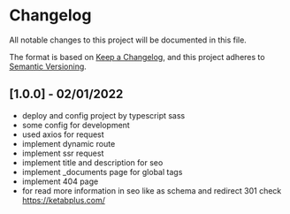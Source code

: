 # Changelog

All notable changes to this project will be documented in this file.

The format is based on [Keep a Changelog](https://keepachangelog.com/en/1.0.0/),
and this project adheres to [Semantic Versioning](https://semver.org/spec/v2.0.0.html).

## [1.0.0] - 02/01/2022

- deploy and config project by typescript sass
- some config for development
- used axios for request
- implement dynamic route
- implement ssr request
- implement title and description for seo
- implement \_documents page for global tags
- implement 404 page
- for read more information in seo like as schema and redirect 301 check <https://ketabplus.com/>
